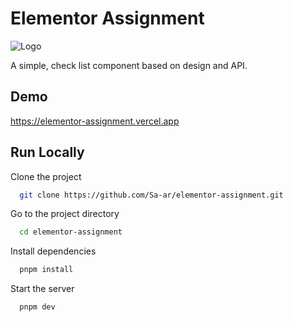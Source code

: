 # Elementor Assignment

![Logo](https://elementor.com/marketing/wp-content/uploads/2021/10/logo-type-red.svg)

A simple, check list component based on design and API.

## Demo

<https://elementor-assignment.vercel.app>

## Run Locally

Clone the project

```bash
  git clone https://github.com/Sa-ar/elementor-assignment.git
```

Go to the project directory

```bash
  cd elementor-assignment
```

Install dependencies

```bash
  pnpm install
```

Start the server

```bash
  pnpm dev
```
